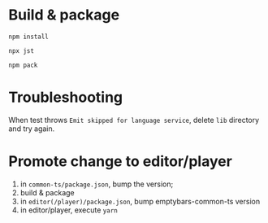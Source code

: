 # Build & package

`npm install`

`npx jst`

`npm pack`

# Troubleshooting

When test throws `Emit skipped for language service`, delete  `lib` directory and try again.

# Promote change to editor/player

1. in `common-ts/package.json`, bump the version;
1. build & package
1. in `editor(/player)/package.json`, bump emptybars-common-ts version
1. in editor/player, execute `yarn`

